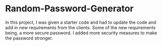 # Random-Password-Generator
In this project, I was given a starter code and had to update the code and add in new requirements from the clients.
Some of the new requirements being, a more secure password. I added more security measures to make the password stronger.

